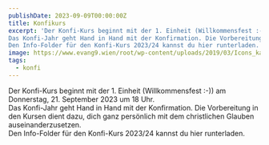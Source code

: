 ```yaml
---
publishDate: 2023-09-09T00:00:00Z
title: Konfikurs
excerpt: 'Der Konfi-Kurs beginnt mit der 1. Einheit (Willkommensfest :-)) am Donnerstag, 21. September 2023 um 18 Uhr.
Das Konfi-Jahr geht Hand in Hand mit der Konfirmation. Die Vorbereitung in den Kursen dient dazu, dich ganz persönlich mit dem christlichen Glauben auseinanderzusetzen.
Den Info-Folder für den Konfi-Kurs 2023/24 kannst du hier runterladen.' 
image: https://www.evang9.wien/root/wp-content/uploads/2019/03/Icons_kasualien-05-1024x1024.png
tags:
  - konfi  
---
```


Der Konfi-Kurs beginnt mit der 1. Einheit (Willkommensfest :-)) am Donnerstag, 21. September 2023 um 18 Uhr.\
Das Konfi-Jahr geht Hand in Hand mit der Konfirmation. Die Vorbereitung in den Kursen dient dazu, dich ganz persönlich mit dem christlichen Glauben auseinanderzusetzen. \
Den Info-Folder für den Konfi-Kurs 2023/24 kannst du hier runterladen.